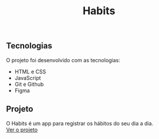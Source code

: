 <h1 align="center"> Habits </h1>

<br>


## Tecnologias

O projeto foi desenvolvido com as tecnologias:

- HTML e CSS
- JavaScript
- Git e Github
- Figma

## Projeto

O Habits é um app para registrar os hábitos do seu dia a dia.
<br>
<a href="https://pedroaugustom.github.io/Primeiro-projeto/">Ver o projeto</a>



